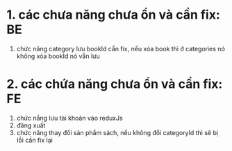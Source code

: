# 1. các chưa năng chưa ổn và cần fix: BE

1. chức năng category lưu bookId cần fix, nếu xóa book thì ở categories nó không xóa bookId nó vẫn lưu

# 2. các chứa năng chưa ổn và cần fix: FE

1. chức nắng lưu tài khoản vào reduxJs
2. đăng xuất
3. chức năng thay đổi sản phẩm sách, nếu không đổi categoryId thì sẽ bị lỗi cần fix lại
